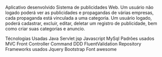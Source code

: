 Aplicativo desenvolvido
Sistema de publicidades Web. Um usuário não logado poderá ver as publicidades e propagandas de várias empresas, cada propaganda está vinculada a uma categoria. Um usuário logado, poderá cadastrar, excluir, editar, deletar um registro de publicidade, bem como criar suas categorias e anuncio.

Técnologias Usadas
Java
Servlet
jsp
Javascript
MySql
Padrões usados
MVC
Front Controller
Command
DDD
FluentValidation
Repository
Frameworks usados
Jquery
Bootstrap
Font awesome